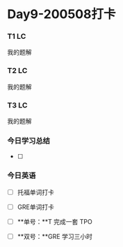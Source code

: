 # Day9-200508打卡

### T1 LC

我的题解

### T2 LC

我的题解

### T3 LC

我的题解

### 今日学习总结

- [ ] 

### 今日英语

- [ ] 托福单词打卡
- [ ] GRE单词打卡

- [ ] **单号：**T 完成一套 TPO

- [ ] **双号：**GRE 学习三小时